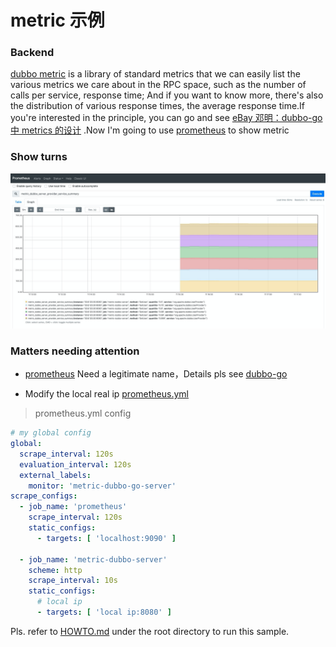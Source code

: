 # metric 示例

### Backend

[dubbo metric](https://github.com/alibaba/metrics) is a library of standard metrics that we can easily list the various metrics we care about in the RPC space, such as the number of calls per service, response time; And if you want to know more, there's also the distribution of various response times, the average response time.If you're interested in the principle, you can go and see [eBay 邓明：dubbo-go 中 metrics 的设计](https://dubbo.apache.org/zh/blog/2021/01/11/dubbo-go-中-metrics-的设计) .Now I'm going to use [prometheus](https://prometheus.io/docs/introduction/overview) to show metric

###  Show turns

![metric](../.images/metrics.png)

### Matters needing attention

* [prometheus](https://prometheus.io/docs/introduction/overview) Need a legitimate name，Details pls see [dubbo-go](https://dubbo.apache.org/dubbo-go/v3/blob/master/metrics/prometheus/reporter.go)

* Modify the local real ip [prometheus.yml](./go-server/docker/config/prometheus.yml)

> prometheus.yml config
```yaml
# my global config
global:
  scrape_interval: 120s
  evaluation_interval: 120s
  external_labels:
    monitor: 'metric-dubbo-go-server'
scrape_configs:
  - job_name: 'prometheus'
    scrape_interval: 120s
    static_configs:
      - targets: [ 'localhost:9090' ]

  - job_name: 'metric-dubbo-server'
    scheme: http
    scrape_interval: 10s
    static_configs:
      # local ip
      - targets: [ 'local ip:8080' ]
```

Pls. refer to [HOWTO.md](../HOWTO.md) under the root directory to run this sample.
